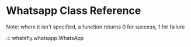 # Whatsapp Class Reference
Note: where it isn't specified, a function returns 0 for success, 1 for failure

::: whatsfly.whatsapp.WhatsApp

